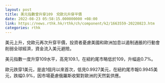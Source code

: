 ```yaml
---
layout: post
title: 美元指數曾升穿109　兌歐元升穿平價
date: 2022-08-23 05:58:15.000000000 +08:00
link: https://news.rthk.hk/rthk/ch/component/k2/1663559-20220823.htm
categories: rthk
---
```


美元上升，兌歐元再次升穿平價，投資者憂慮美國和歐洲加息以遏制通脹的行動會削弱全球經濟，資金流入美元避險。

美元指數一度升穿109水平，高見109.1，在紐約尾市略低於109，升幅逾0.7%。

歐元跌穿1美元，是逾1個月以來首次，低見0.9927美元，在紐約尾市報0.9945美元，跌幅0.9%，因市場憂慮俄羅斯收緊對歐洲的天然氣供應。

